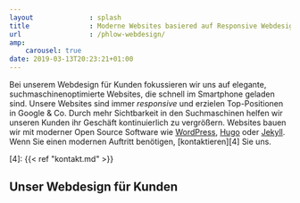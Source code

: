 ```yaml
---
layout              : splash
title               : Moderne Websites basiered auf Responsive Webdesign
url                 : /phlow-webdesign/
amp:
    carousel: true
date: 2019-03-13T20:23:21+01:00
---
```

Bei unserem Webdesign für Kunden fokussieren wir uns auf elegante, suchmaschinenoptimierte Websites, die schnell im Smartphone geladen sind. Unsere Websites sind immer _responsive_ und erzielen Top-Positionen in Google & Co. Durch mehr Sichtbarkeit in den Suchmaschinen helfen wir unseren Kunden ihr Geschäft kontinuierlich zu vergrößern. Websites bauen wir mit moderner Open Source Software wie [WordPress][1], [Hugo][2] oder [Jekyll][3]. Wenn Sie einen modernen Auftritt benötigen, [kontaktieren][4] Sie uns.

[1]: http://wordpress.org
[2]: https://gohugo.io
[3]: https://jekyllrb.com
[4]: {{< ref "kontakt.md" >}}

## Unser Webdesign für Kunden

<div class="rounded" style="background: #fff;">
<amp-carousel id="carousel"
  width="942"
  height="594"
  layout="responsive"
  type="slides"
  on="slideChange:
          carouselSelector.toggle(index=event.index, value=true),
          carouselPreview.goToSlide(index=event.index)
  ">
  <amp-img class="rounded" src="/images/scr_webdesign-1.jpg?image=
?image=1"
    width="942"
    height="594"
    layout="responsive"
    alt="SEO und Webdesign von Phlow"></amp-img>
  <amp-img class="mt3 rounded" src="/images/scr_webdesign-2.jpg?image=
?image=2"
    width="942"
    height="594"
    layout="responsive"
    alt="SEO und Webdesign von Phlow"></amp-img>
  <amp-img class="mt3 rounded" src="/images/scr_webdesign-3.jpg?image=
?image=3"
    width="942"
    height="594"
    layout="responsive"
    alt="SEO und Webdesign von Phlow"></amp-img>
  <amp-img class="mt3 rounded" src="/images/scr_webdesign-4.jpg?image=
?image=4"
    width="942"
    height="594"
    layout="responsive"
    alt="SEO und Webdesign von Phlow"></amp-img>
  <amp-img class="mt3 rounded" src="/images/scr_webdesign-5.jpg?image=
?image=5"
    width="942"
    height="594"
    layout="responsive"
    alt="SEO und Webdesign von Phlow"></amp-img>
  <amp-img class="mt3 rounded" src="/images/scr_webdesign-6.jpg?image=
?image=6"
    width="942"
    height="594"
    layout="responsive"
    alt="SEO und Webdesign von Phlow"></amp-img>
  <amp-img class="mt3 rounded" src="/images/scr_webdesign-7.jpg?image=
?image=7"
    width="942"
    height="594"
    layout="responsive"
    alt="SEO und Webdesign von Phlow"></amp-img>
  <amp-img class="mt3 rounded" src="/images/scr_webdesign-8.jpg?image=
?image=8"
    width="942"
    height="594"
    layout="responsive"
    alt="SEO und Webdesign von Phlow"></amp-img>
  <amp-img class="mt3 rounded" src="/images/scr_webdesign-9.jpg?image=
?image=9"
    width="942"
    height="594"
    layout="responsive"
    alt="SEO und Webdesign von Phlow"></amp-img>
  <amp-img class="mt3 rounded" src="/images/scr_webdesign-10.jpg?image=
?image=9"
    width="942"
    height="594"
    layout="responsive"
    alt="SEO und Webdesign von Phlow"></amp-img>
</amp-carousel>

<amp-selector class="mt3" id="carouselSelector"
  on="select:carousel.goToSlide(index=event.targetOption)"
  layout="container">
  <amp-carousel id="carouselPreview"
    class="carousel-preview"
    height="110"
    layout="fixed-height"
    type="carousel">
    <amp-img option="0"
      selected
      src="/images/scr_webdesign-1.jpg?image=1"
      width="160"
      height="80"
      alt="SEO und Webdesign von Phlow"></amp-img>
    <amp-img option="1"
      src="/images/scr_webdesign-2.jpg?image=2"
      width="160"
      height="80"
      alt="SEO und Webdesign von Phlow"></amp-img>
    <amp-img option="2"
      src="/images/scr_webdesign-3.jpg?image=3"
      width="160"
      height="80"
      alt="SEO und Webdesign von Phlow"></amp-img>
    <amp-img option="3"
      src="/images/scr_webdesign-4.jpg?image=4"
      width="160"
      height="80"
      alt="SEO und Webdesign von Phlow"></amp-img>
    <amp-img option="4"
      src="/images/scr_webdesign-5.jpg?image=5"
      width="160"
      height="80"
      alt="SEO und Webdesign von Phlow"></amp-img>
    <amp-img option="5"
      src="/images/scr_webdesign-6.jpg?image=6"
      width="160"
      height="80"
      alt="SEO und Webdesign von Phlow"></amp-img>
    <amp-img option="6"
      src="/images/scr_webdesign-7.jpg?image=7"
      width="160"
      height="80"
      alt="SEO und Webdesign von Phlow"></amp-img>
    <amp-img option="7"
      src="/images/scr_webdesign-8.jpg?image=8"
      width="160"
      height="80"
      alt="SEO und Webdesign von Phlow"></amp-img>
    <amp-img option="8"
      src="/images/scr_webdesign-9.jpg?image=9"
      width="160"
      height="80"
      alt="SEO und Webdesign von Phlow"></amp-img>
    <amp-img option="9"
      src="/images/scr_webdesign-10.jpg?image=10"
      width="160"
      height="80"
      alt="SEO und Webdesign von Phlow"></amp-img>
   </amp-carousel>
</amp-selector>

</div>